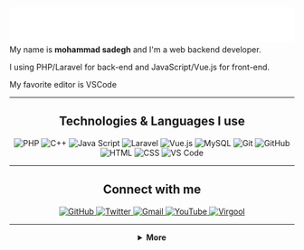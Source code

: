 <div align="center">
    <img src="./header.svg" alt="dehkadehman">
</div>
My name is <b>mohammad sadegh</b> and I'm a web backend developer.

I using PHP/Laravel for back-end and JavaScript/Vue.js for front-end.

My favorite editor is VSCode

---

<h2 align="center">Technologies & Languages I use</h2>

<p align="center">
    <img src="https://img.shields.io/badge/-PHP-777BB4?style=for-the-badge&logo=php&logoColor=white" alt="PHP">
    <img src="https://img.shields.io/badge/-C++-00599C?style=for-the-badge&logo=c%2B%2B&logoColor=white" alt="C++">
    <img src="https://img.shields.io/badge/-JavaScript-F7DF1E?style=for-the-badge&logo=javascript&logoColor=white" alt="Java Script">
    <img src="https://img.shields.io/badge/-Laravel-FF2D20?style=for-the-badge&logo=laravel&logoColor=white" alt="Laravel">
    <img src="https://img.shields.io/badge/-Vue.js-4FC08D?style=for-the-badge&logo=vue.js&logoColor=white" alt="Vue.js">
    <img src="https://img.shields.io/badge/-MySQL-4479A1?style=for-the-badge&logo=mysql&logoColor=white" alt="MySQL">
    <img src="https://img.shields.io/badge/-Git-F05032?style=for-the-badge&logo=git&logoColor=white" alt="Git">
    <img src="https://img.shields.io/badge/-Github-181717?style=for-the-badge&logo=github&logoColor=white" alt="GitHub">
    <img src="https://img.shields.io/badge/-HTML5-E34F26?style=for-the-badge&logo=html5&logoColor=white" alt="HTML">
    <img src="https://img.shields.io/badge/-CSS3-1572B6?style=for-the-badge&logo=css3&logoColor=white" alt="CSS">
    <img src="https://img.shields.io/badge/-VS_Code-007ACC?style=for-the-badge&logo=visual-studio-code&logoColor=white" alt="VS Code">
</p>

---

<h2 align="center">Connect with me</h2>

<p align="center">
    <a href="https://github.com/mimsadAlef">
        <img src="https://img.shields.io/github/followers/saber13812002?label=Github&logo=github&logoColor=white&style=for-the-badge" alt="GitHub">
    </a>
    <a href="#">
        <img src="https://img.shields.io/twitter/follow/saber13812002?label=Twitter&logo=twitter&logoColor=white&style=for-the-badge" alt="Twitter">
    </a>
    <a href="mailto:admin@dehkadehman.ir">
        <img src="https://img.shields.io/badge/-Gmail-D14836?logo=gmail&logoColor=white&style=for-the-badge" alt="Gmail">
    </a>
    <a href="https://aparat.com/sonodsmedia.ir">
        <img src="https://img.shields.io/badge/-YouTube-FF0000?logo=youtube&logoColor=white&style=for-the-badge" alt="YouTube">
    </a>
    <a href="https://virgol.io/@mimsadAlef">
        <img src="https://img.shields.io/badge/-Virgool-7fc2f7?style=for-the-badge" alt="Virgool">
    </a>
</p>

---

<details align="center">
    <summary>
        <b>More</b><br>
    </summary>
    <br>
    <p>
        <img align="center" src="https://github-readme-stats.vercel.app/api?username=mimsadAlef&show_icons=true"/> <img align="center" src="https://github-readme-stats.vercel.app/api/top-langs?username=mimsadAlef&layout=compact"/>
    </p>
    <a>
<img align="left" src="https://github-readme-stats.vercel.app/api?username=mimsadAlef&count_private=true&show_icons=true&theme=dark" />
</a>
<a>
<img align="left" src="https://github-readme-stats.vercel.app/api/top-langs/?username=mimsadAlef&theme=dark&hide=html" />
</a>

</details>
